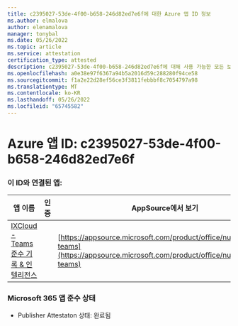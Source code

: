 ```yaml
---
title: c2395027-53de-4f00-b658-246d82ed7e6f에 대한 Azure 앱 ID 정보
ms.author: elmalova
author: elenamalova
manager: tonybal
ms.date: 05/26/2022
ms.topic: article
ms.service: attestation
certification_type: attested
description: c2395027-53de-4f00-b658-246d82ed7e6f에 대해 사용 가능한 모든 보안 및 규정 준수 정보입니다.
ms.openlocfilehash: a0e38e97f6367a94b5a2016d59c288280f94ce58
ms.sourcegitcommit: f1a2e22d28ef56ce3f3811febbbf8c7054797a98
ms.translationtype: MT
ms.contentlocale: ko-KR
ms.lasthandoff: 05/26/2022
ms.locfileid: "65745582"
---
```

# <a name="azure-app-id-c2395027-53de-4f00-b658-246d82ed7e6f"></a>Azure 앱 ID: c2395027-53de-4f00-b658-246d82ed7e6f


### <a name="apps-associated-with-this-id"></a>이 ID와 연결된 앱:
| **앱 이름** | **인증** | **AppSource에서 보기** |
|--------------|---------------|-----------------------|
| [IXCloud - Teams 준수 기록 &amp; 인텔리전스](../forward/numonix.nmx-teams.md) |  | [https://appsource.microsoft.com/product/office/numonix.nmx-teams](https://appsource.microsoft.com/product/office/numonix.nmx-teams) |

### <a name="microsoft-365-app-compliance-status"></a>Microsoft 365 앱 준수 상태
- Publisher Attestaton 상태: 완료됨
